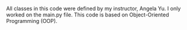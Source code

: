 All classes in this code were defined by my instructor, Angela Yu.
I only worked on the main.py file.
This code is based on Object-Oriented Programming (OOP).
